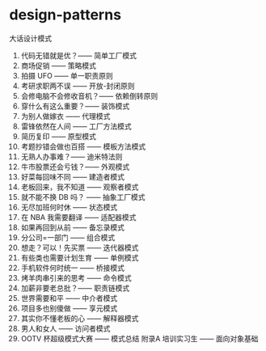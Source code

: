 # design-patterns
大话设计模式

1. 代码无错就是优？—— 简单工厂模式
2. 商场促销 —— 策略模式
3. 拍摄 UFO —— 单一职责原则
4. 考研求职两不误 —— 开放-封闭原则
5. 会修电脑不会修收音机？—— 依赖倒转原则
6. 穿什么有这么重要？—— 装饰模式
7. 为别人做嫁衣 —— 代理模式
8. 雷锋依然在人间 —— 工厂方法模式
9. 简历复印 —— 原型模式
10. 考题抄错会做也百搭 —— 模板方法模式
11. 无熟人办事难？—— 迪米特法则
12. 牛市股票还会亏钱？—— 外观模式
13. 好菜每回味不同 —— 建造者模式
14. 老板回来，我不知道 —— 观察者模式
15. 就不能不换 DB 吗？ —— 抽象工厂模式
16. 无尽加班何时休 —— 状态模式
17. 在 NBA 我需要翻译 —— 适配器模式
18. 如果再回到从前 —— 备忘录模式
19. 分公司=一部门 —— 组合模式
20. 想走？可以！先买票 —— 迭代器模式
21. 有些类也需要计划生育 —— 单例模式
22. 手机软件何时统一 —— 桥接模式
23. 烤羊肉串引来的思考 —— 命令模式
24. 加薪非要老总批？—— 职责链模式
25. 世界需要和平 —— 中介者模式
26. 项目多也别傻做 —— 享元模式
27. 其实你不懂老板的心 —— 解释器模式
28. 男人和女人 —— 访问者模式
29. OOTV 杯超级模式大赛 —— 模式总结
附录A 培训实习生 —— 面向对象基础

